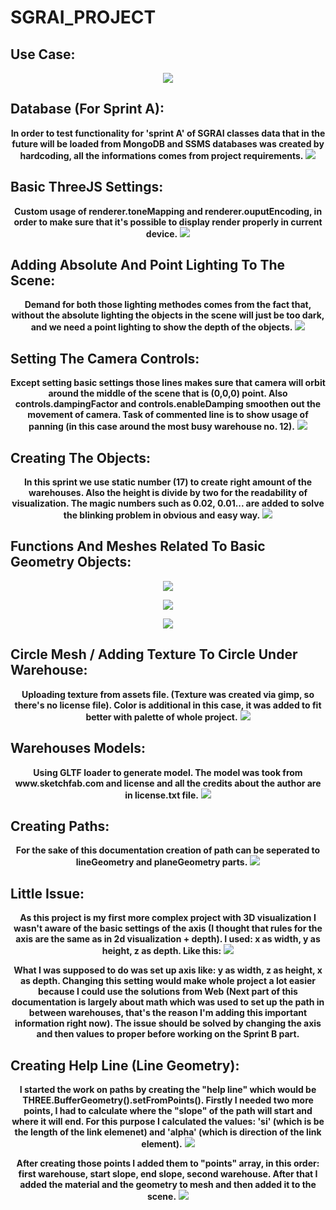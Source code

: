 # SGRAI_PROJECT

## Use Case:
<p align="center">
    <img src="https://user-images.githubusercontent.com/85360923/205863756-8f89c29a-7978-4280-ac82-5a867ce9692d.png" />
</p>

## Database (For Sprint A):
<p align="center">
    <b>In order to test functionality for 'sprint A' of SGRAI classes data that in the future will be loaded from MongoDB and SSMS databases was created by hardcoding, all the informations comes from project requirements.</b>
    <img src="https://user-images.githubusercontent.com/85360923/205871617-7250f031-b914-4de9-a290-e1aea2e2e13d.png" />
</p>

## Basic ThreeJS Settings:
<p align="center">
    <b>Custom usage of renderer.toneMapping and renderer.ouputEncoding, in order to make sure that it's possible to display render properly in current device.</b>
    <img src="https://user-images.githubusercontent.com/85360923/205873857-fb608e45-a39c-49db-8cc8-8baf44b4c521.png"/>
</p>

## Adding Absolute And Point Lighting To The Scene:
<p align="center">
    <b>Demand for both those lighting methodes comes from the fact that, without the absolute lighting the objects in the scene will just be too dark, and we need a point lighting to show the depth of the objects.</b>
    <img src="https://user-images.githubusercontent.com/85360923/205874769-838e8f18-b04c-41b8-816e-fb1ca5c35074.png"/>
</p>

## Setting The Camera Controls:
<p align="center">
    <b>Except setting basic settings those lines makes sure that camera will orbit around the middle of the scene that is (0,0,0) point. Also controls.dampingFactor and controls.enableDamping smoothen out the movement of camera. Task of commented line is to show usage of panning (in this case around the most busy warehouse no. 12).</b>
    <img src="https://user-images.githubusercontent.com/85360923/205875346-4d062db3-c59b-4cf0-9303-5877c35fde4a.png"/>
</p>

## Creating The Objects:
<p align="center">
    <b>In this sprint we use static number (17) to create right amount of the warehouses. Also the height is divide by two for the readability of visualization. The magic numbers such as 0.02, 0.01... are added to solve the blinking problem in obvious and easy way.</b>
    <img src="https://user-images.githubusercontent.com/85360923/205962749-628ca3ca-def4-4088-b606-5e3b2e04f7e9.png"/>
</p>

## Functions And Meshes Related To Basic Geometry Objects:
<p align="center">
    <img src="https://user-images.githubusercontent.com/85360923/205956570-40dfea57-2fa8-48b6-837f-a1125148de54.png"/>
</p>
<p align="center">
    <img src="https://user-images.githubusercontent.com/85360923/205957056-0990efb6-68e3-4891-b4c3-ed8142797a58.png"/>
</p>
<p align="center">
    <img src="https://user-images.githubusercontent.com/85360923/205957514-d9c1e6ac-4a77-406e-86c6-78b1fbae340b.png"/>
</p>

## Circle Mesh / Adding Texture To Circle Under Warehouse:
<p align="center">
    <b>Uploading texture from assets file. (Texture was created via gimp, so there's no license file). Color is additional in this case, it was added to fit better with palette of whole project.</b>
    <img src="https://user-images.githubusercontent.com/85360923/205959295-f9b6c1cc-9ad3-40f4-a31a-358abd6c68c1.png"/>
</p>

## Warehouses Models:
<p align="center">
    <b>Using GLTF loader to generate model. The model was took from www.sketchfab.com and license and all the credits about the author are in license.txt file.</b>
    <img src="https://user-images.githubusercontent.com/85360923/205963605-d7ea8c2d-33d5-40ae-88b4-cea87cbe2b26.png"/>
</p>

## Creating Paths:
<p align="center">
    <b>For the sake of this documentation creation of path can be seperated to lineGeometry and planeGeometry parts.</b>
    <img src="https://user-images.githubusercontent.com/85360923/205967389-86d7da61-5753-4113-8f2a-a9a695a74e4e.png"/>
</p>

## Little Issue:
<p align="center">
    <b>As this project is my first more complex project with 3D visualization I wasn't aware of the basic settings of the axis (I thought that rules for the axis are the same as in 2d visualization + depth). I used: x as width, y as height, z as depth. Like this:</b>
    <img src="https://user-images.githubusercontent.com/85360923/206737932-aec2c5c1-98e8-4d80-a1f9-a442fa57fb8b.png"/>
</p>

<p align="center">
    <b>What I was supposed to do was set up axis like: y as width, z as height, x as depth. Changing this setting would make whole project a lot easier because I could use the solutions from Web (Next part of this documentation is largely about math which was used to set up the path in between warehouses, that's the reason I'm adding this important information right now). The issue should be solved by changing the axis and then values to proper before working on the Sprint B part.</b>
</p>

## Creating Help Line (Line Geometry):
<p align="center">
    <b>I started the work on paths by creating the "help line" which would be THREE.BufferGeometry().setFromPoints(). Firstly I needed two more points, I had to calculate where the "slope" of the path will start and where it will end. For this purpose I calculated the values: 'si' (which is be the length of the link elemenet) and 'alpha' (which is direction of the link element).</b>
    <img src="https://user-images.githubusercontent.com/85360923/206741188-e7e26c35-e70f-433e-a614-d20b47ead413.png"/>
</p>


<p align="center">
    <b>After creating those points I added them to "points" array, in this order: first warehouse, start slope, end slope, second warehouse. After that I added the material and the geometry to mesh and then added it to the scene.</b>
    <img src="https://user-images.githubusercontent.com/85360923/206745159-2107cc87-75a3-42ba-b4e7-3f4c0828d0c3.png"/>
</p>
